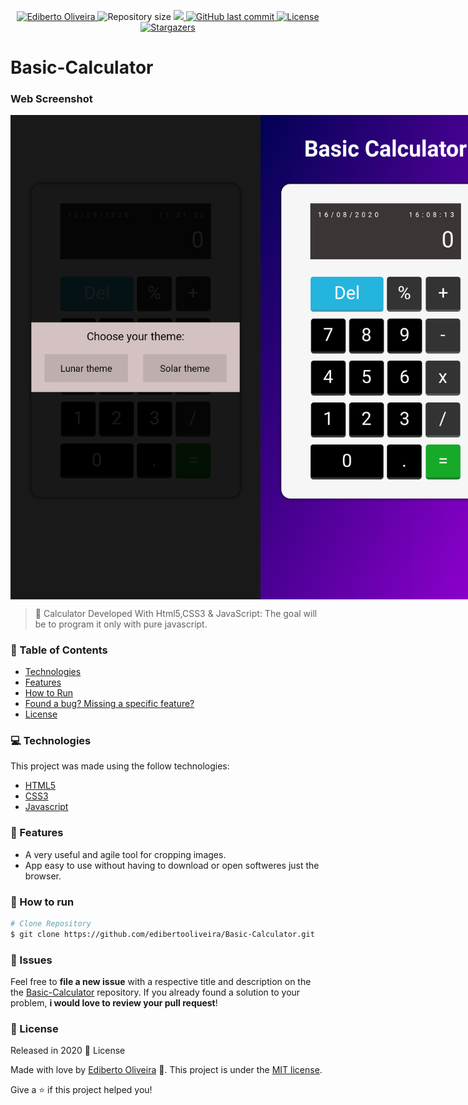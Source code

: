 <p align="center">	
<a href="https://www.linkedin.com/in/ediberto-b-oliveira-872926178/">
  <img alt="Ediberto Oliveira" src="https://img.shields.io/badge/Author-Ediberto%20Oliveira-red" />
  </a>
  <img alt="Repository size" src="https://img.shields.io/github/repo-size/edibertooliveira/Basic-Calculator?color=red">

  <a aria-label="Completed" href="https://edibertooliveira.github.io/Basic-Calculator/">
    <img src="https://img.shields.io/badge/Project-Calculator--Basic-red"></img>
  </a>
  <a href="https://github.com/edibertooliveira/Proffy-Web/commits/master">
    <img alt="GitHub last commit" src="https://img.shields.io/github/last-commit/edibertooliveira/Basic-Calculator?color=red">
  </a> 

  <a href="https://github.com/edibertooliveira/Proffy-Web/master/LICENSE">
    <img alt="License" src="https://img.shields.io/badge/license-MIT-red">
  </a>
  
   <a href="https://github.com/edibertooliveira/Proffy-Web/stargazers">
    <img alt="Stargazers" src="https://img.shields.io/github/stars/edibertooliveira/Basic-Calculator?color=red">
  </a>
</p>

# Basic-Calculator

### Web Screenshot

<div style="display: flex; flex-direction: 'row'; align-items: 'center';">
   <img src="./.github/Screenshot_1.png" width="400px">
   <img src="./.github/Screenshot_2.png" width="400px">
   <img src="./.github/Screenshot_3.png" width="400px">
</div>

> :rocket: Calculator Developed With Html5,CSS3 & JavaScript: The goal will be to program it only with pure javascript.

### :pushpin: Table of Contents

* [Technologies](#computer-technologies)
* [Features](#rocket-features)
* [How to Run](#construction_worker-how-to-run)
* [Found a bug? Missing a specific feature?](#bug-issues)
* [License](#closed_book-license)

### :computer: Technologies
This project was made using the follow technologies:
<ul>
  <li><a href="https://developer.mozilla.org/">HTML5</a></li>
  <li><a href="https://css-tricks.com/">CSS3</a></li>
  <li><a href="https://www.javascript.com/">Javascript</a></li>
</ul>

### :rocket: Features

* A very useful and agile tool for cropping images.
* App easy to use without having to download or open softweres just the browser.

### :construction_worker: How to run
```bash
# Clone Repository
$ git clone https://github.com/edibertooliveira/Basic-Calculator.git
```

### :bug: Issues
Feel free to **file a new issue** with a respective title and description on the the [Basic-Calculator](https://github.com/edibertooliveira/Basic-Calculator/issues) repository. If you already found a solution to your problem, **i would love to review your pull request**!

### :closed_book: License
Released in 2020 :closed_book: License

Made with love by [Ediberto Oliveira](https://github.com/edibertooliveira/) 🚀.
This project is under the [MIT license](https://github.com/edibertooliveira/Basic-Calculator/master/LICENSE).

Give a ⭐️ if this project helped you!